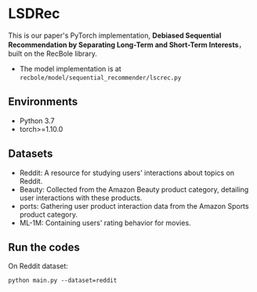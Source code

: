 # LSDRec

This is our paper's PyTorch implementation, **Debiased Sequential Recommendation by Separating Long-Term and Short-Term Interests**，built on the RecBole library.

* The model implementation is at `recbole/model/sequential_recommender/lscrec.py`


## Environments
* Python 3.7
* torch>=1.10.0

## Datasets
* Reddit: A resource for studying users' interactions about topics on Reddit. 
* Beauty: Collected from the Amazon Beauty product category, detailing user interactions with these products. 
*  ports: Gathering user product interaction data from the Amazon Sports product category. 
*  ML-1M: Containing users' rating behavior for movies.

## Run the codes

On Reddit dataset:

`python main.py --dataset=reddit `
